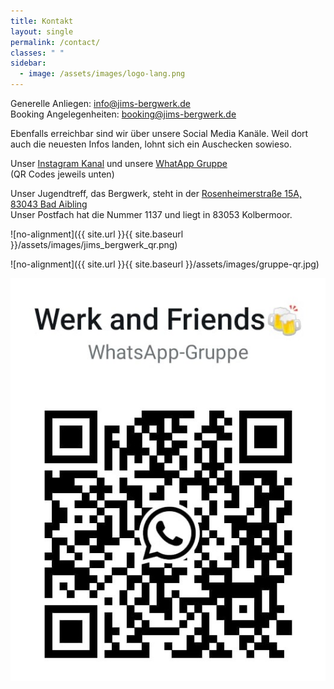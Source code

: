 ```yaml
---
title: Kontakt
layout: single
permalink: /contact/
classes: " "
sidebar:
  - image: /assets/images/logo-lang.png
---
```

Generelle Anliegen: [info@jims-bergwerk.de](mailto:info@jims-bergwerk.de)  
Booking Angelegenheiten: [booking@jims-bergwerk.de](mailto:booking@jims-bergwerk.de)

Ebenfalls erreichbar sind wir über unsere Social Media Kanäle. Weil dort auch die neuesten Infos landen, lohnt sich ein Auschecken sowieso.

Unser [Instagram Kanal](https://www.instagram.com/jims_bergwerk/) und unsere [WhatApp Gruppe](https://chat.whatsapp.com/HxpSlNioMKKI5EHz4FO4rr)  
(QR Codes jeweils unten)

Unser Jugendtreff, das Bergwerk, steht in der [Rosenheimerstraße 15A, 83043 Bad Aibling](https://maps.app.goo.gl/6sxZddo4cDtbgkyWA)  
Unser Postfach hat die Nummer 1137 und liegt in 83053 Kolbermoor.

!\[no-alignment\]({{ site.url }}{{ site.baseurl }}/assets/images/jims\_bergwerk\_qr.png)

!\[no-alignment\]({{ site.url }}{{ site.baseurl }}/assets/images/gruppe-qr.jpg)

![](/assets/images/gruppe-qr.jpg)